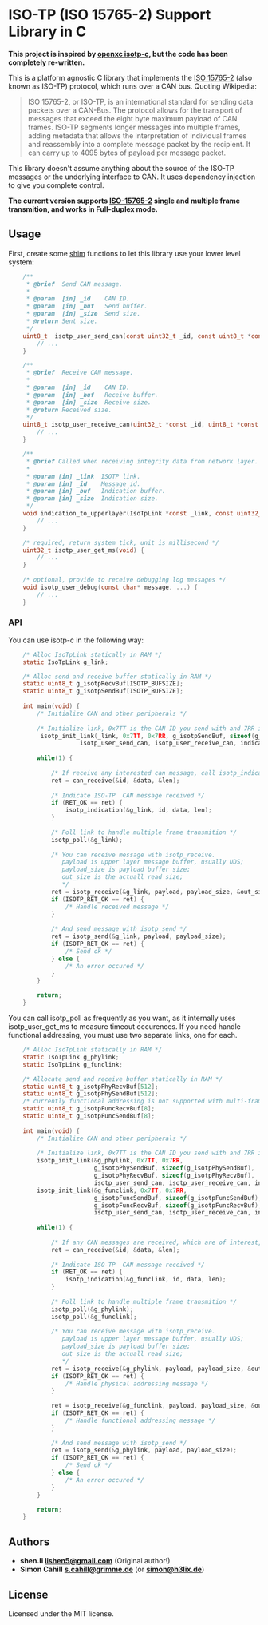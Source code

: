 ISO-TP (ISO 15765-2) Support Library in C
================================

**This project is inspired by [openxc isotp-c](https://github.com/openxc/isotp-c), but the code has been completely re-written.**

This is a platform agnostic C library that implements the [ISO 15765-2](https://en.wikipedia.org/wiki/ISO_15765-2) (also known as ISO-TP) protocol, which runs over a CAN bus. Quoting Wikipedia:

>ISO 15765-2, or ISO-TP, is an international standard for sending data packets over a CAN-Bus.
>The protocol allows for the transport of messages that exceed the eight byte maximum payload of CAN frames. 
>ISO-TP segments longer messages into multiple frames, adding metadata that allows the interpretation of individual frames and reassembly 
>into a complete message packet by the recipient. It can carry up to 4095 bytes of payload per message packet.

This library doesn't assume anything about the source of the ISO-TP messages or the underlying interface to CAN. It uses dependency injection to give you complete control.

**The current version supports [ISO-15765-2](https://en.wikipedia.org/wiki/ISO_15765-2) single and multiple frame transmition, and works in Full-duplex mode.**

## Usage

First, create some [shim](https://en.wikipedia.org/wiki/Shim_(computing)) functions to let this library use your lower level system:

```C
    /**
     * @brief  Send CAN message.
     *
     * @param  [in] _id    CAN ID.
     * @param  [in] _buf   Send buffer.
     * @param  [in] _size  Send size.
     * @return Sent size.
     */
    uint8_t  isotp_user_send_can(const uint32_t _id, const uint8_t *const _buf, const uint8_t _size) {
        // ...
    }

    /**
     * @brief  Receive CAN message.
     *
     * @param  [in] _id    CAN ID.
     * @param  [in] _buf   Receive buffer.
     * @param  [in] _size  Receive size.
     * @return Received size.
     */
    uint8_t isotp_user_receive_can(uint32_t *const _id, uint8_t *const _buf, uint8_t _size) {
        // ...
    }

    /**
     * @brief Called when receiving integrity data from network layer.
     *
     * @param [in] _link  ISOTP link.
     * @param [in] _id    Message id.
     * @param [in] _buf   Indication buffer.
     * @param [in] _size  Indication size.
     */
    void indication_to_upperlayer(IsoTpLink *const _link, const uint32_t _id, const uint8_t *const _buf, const uint16_t _size) {
        // ...
    }

    /* required, return system tick, unit is millisecond */
    uint32_t isotp_user_get_ms(void) {
        // ...
    }
    
    /* optional, provide to receive debugging log messages */
    void isotp_user_debug(const char* message, ...) {
        // ...
    }
```

### API

You can use isotp-c in the following way:

```C
    /* Alloc IsoTpLink statically in RAM */
    static IsoTpLink g_link;

	/* Alloc send and receive buffer statically in RAM */
    static uint8_t g_isotpRecvBuf[ISOTP_BUFSIZE];
    static uint8_t g_isotpSendBuf[ISOTP_BUFSIZE];
	
    int main(void) {
        /* Initialize CAN and other peripherals */
        
        /* Initialize link, 0x7TT is the CAN ID you send with and 7RR is the CAN ID you wanted receive */
         isotp_init_link(_link, 0x7TT, 0x7RR, g_isotpSendBuf, sizeof(g_isotpSendBuf), g_isotpRecvBuf, sizeof(g_isotpRecvBuf),
			        isotp_user_send_can, isotp_user_receive_can, indication_to_upperlayer, isotp_user_get_ms, isotp_user_debug);
        
        while(1) {
        
            /* If receive any interested can message, call isotp_indication to handle message */
            ret = can_receive(&id, &data, &len);
            
            /* Indicate ISO-TP  CAN message received */
            if (RET_OK == ret) {
                isotp_indication(&g_link, id, data, len);
            }
            
            /* Poll link to handle multiple frame transmition */
            isotp_poll(&g_link);
            
            /* You can receive message with isotp_receive.
               payload is upper layer message buffer, usually UDS;
               payload_size is payload buffer size;
               out_size is the actuall read size;
               */
            ret = isotp_receive(&g_link, payload, payload_size, &out_size);
            if (ISOTP_RET_OK == ret) {
                /* Handle received message */
            }
            
            /* And send message with isotp_send */
            ret = isotp_send(&g_link, payload, payload_size);
            if (ISOTP_RET_OK == ret) {
                /* Send ok */
            } else {
                /* An error occured */
            }
        }

        return;
    }
```
    
You can call isotp_poll as frequently as you want, as it internally uses isotp_user_get_ms to measure timeout occurences.
If you need handle functional addressing, you must use two separate links, one for each.

```C
    /* Alloc IsoTpLink statically in RAM */
    static IsoTpLink g_phylink;
    static IsoTpLink g_funclink;

	/* Allocate send and receive buffer statically in RAM */
	static uint8_t g_isotpPhyRecvBuf[512];
	static uint8_t g_isotpPhySendBuf[512];
	/* currently functional addressing is not supported with multi-frame messages */
	static uint8_t g_isotpFuncRecvBuf[8];
	static uint8_t g_isotpFuncSendBuf[8];	
	
    int main(void) {
        /* Initialize CAN and other peripherals */
        
        /* Initialize link, 0x7TT is the CAN ID you send with and 7RR is the CAN ID you want receive */
        isotp_init_link(&g_phylink, 0x7TT, 0x7RR,
						g_isotpPhySendBuf, sizeof(g_isotpPhySendBuf), 
						g_isotpPhyRecvBuf, sizeof(g_isotpPhyRecvBuf),
                        isotp_user_send_can, isotp_user_receive_can, indication_to_upperlayer, isotp_user_get_ms, isotp_user_debug);
        isotp_init_link(&g_funclink, 0x7TT, 0x7RR,
						g_isotpFuncSendBuf, sizeof(g_isotpFuncSendBuf), 
						g_isotpFuncRecvBuf, sizeof(g_isotpFuncRecvBuf),
                        isotp_user_send_can, isotp_user_receive_can, indication_to_upperlayer, isotp_user_get_ms, isotp_user_debug);
        
        while(1) {
        
            /* If any CAN messages are received, which are of interest, call isotp_indication to handle the message */
            ret = can_receive(&id, &data, &len);
            
            /* Indicate ISO-TP  CAN message received */
            if (RET_OK == ret) {
                isotp_indication(&g_funclink, id, data, len);
            } 
            
            /* Poll link to handle multiple frame transmition */
            isotp_poll(&g_phylink);
            isotp_poll(&g_funclink);
            
            /* You can receive message with isotp_receive.
               payload is upper layer message buffer, usually UDS;
               payload_size is payload buffer size;
               out_size is the actuall read size;
               */
            ret = isotp_receive(&g_phylink, payload, payload_size, &out_size);
            if (ISOTP_RET_OK == ret) {
                /* Handle physical addressing message */
            }
            
            ret = isotp_receive(&g_funclink, payload, payload_size, &out_size);
            if (ISOTP_RET_OK == ret) {
                /* Handle functional addressing message */
            }            
            
            /* And send message with isotp_send */
            ret = isotp_send(&g_phylink, payload, payload_size);
            if (ISOTP_RET_OK == ret) {
                /* Send ok */
            } else {
                /* An error occured */
            }
        }

        return;
    }
```

## Authors

* **shen.li lishen5@gmail.com** (Original author!)
* **Simon Cahill** **s.cahill@grimme.de** (or **simon@h3lix.de**)

## License

Licensed under the MIT license.
